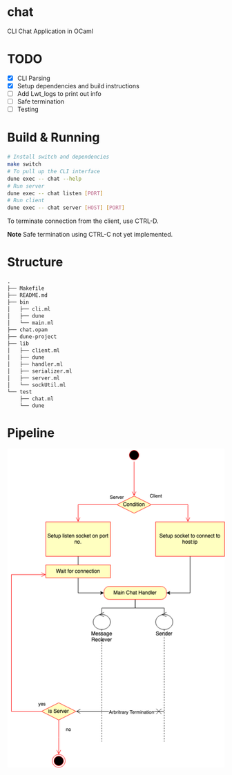 # chat
CLI Chat Application in OCaml

# TODO
- [x] CLI Parsing
- [x] Setup dependencies and build instructions
- [ ] Add Lwt_logs to print out info
- [ ] Safe termination
- [ ] Testing

# Build & Running
```bash
# Install switch and dependencies
make switch
# To pull up the CLI interface
dune exec -- chat --help
# Run server
dune exec -- chat listen [PORT]
# Run client
dune exec -- chat server [HOST] [PORT]
```
To terminate connection from the client, use CTRL-D.

**Note** Safe termination using CTRL-C not yet implemented.
# Structure
```
.
├── Makefile
├── README.md
├── bin
│   ├── cli.ml
│   ├── dune
│   └── main.ml
├── chat.opam
├── dune-project
├── lib
│   ├── client.ml
│   ├── dune
│   ├── handler.ml
│   ├── serializer.ml
│   ├── server.ml
│   └── sockUtil.ml
└── test
    ├── chat.ml
    └── dune
```

# Pipeline
![Pipeline UML diagram](resources/chat.png)